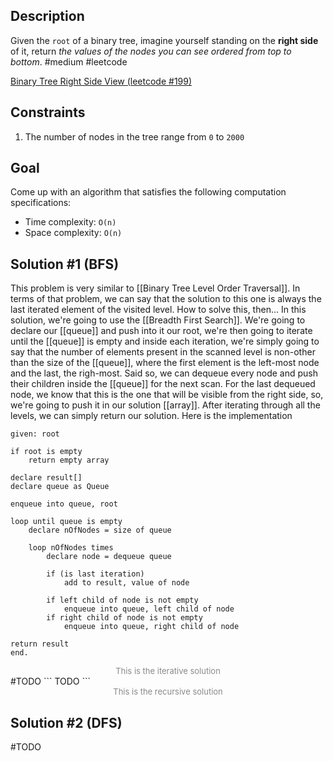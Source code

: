 ## Description
Given the `root` of a binary tree, imagine yourself standing on the **right side** of it, return _the values of the nodes you can see ordered from top to bottom_.
#medium #leetcode 

[Binary Tree Right Side View (leetcode #199)](https://leetcode.com/problems/binary-tree-right-side-view/description/)

## Constraints
1. The number of nodes in the tree range from `0` to `2000`

## Goal
Come up with an algorithm that satisfies the following computation specifications:
* Time complexity: `O(n)`
* Space complexity: `O(n)`

## Solution #1 (BFS)
This problem is very similar to [[Binary Tree Level Order Traversal]]. In terms of that problem, we can say that the solution to this one is always the last iterated element of the visited level.
How to solve this, then...
In this solution, we're going to use the [[Breadth First Search]]. We're going to declare our [[queue]] and push into it our root, we're then going to iterate until the [[queue]] is empty and inside each iteration, we're simply going to say that the number of elements present in the scanned level is non-other than the size of the [[queue]], where the first element is the left-most node and the last, the righ-most. Said so, we can dequeue every node and push their children inside the [[queue]] for the next scan. For the last dequeued node, we know that this is the one that will be visible from the right side, so, we're going to push it in our solution [[array]]. After iterating through all the levels, we can simply return our solution.
Here is the implementation
```
given: root

if root is empty
	return empty array

declare result[]
declare queue as Queue

enqueue into queue, root

loop until queue is empty
	declare nOfNodes = size of queue
	
	loop nOfNodes times
		declare node = dequeue queue
		
		if (is last iteration)
			add to result, value of node
			
		if left child of node is not empty
			enqueue into queue, left child of node
		if right child of node is not empty
			enqueue into queue, right child of node

return result
end.
```
<div align="center" style="opacity: 0.5"><font size="-1">This is the iterative solution</font></div>
#TODO 
```
TODO
```
<div align="center" style="opacity: 0.5"><font size="-1">This is the recursive solution</font></div>

## Solution #2  (DFS)
#TODO 